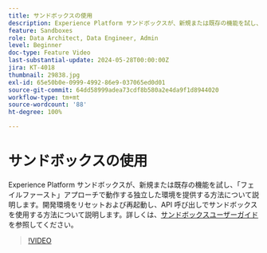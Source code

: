 ```yaml
---
title: サンドボックスの使用
description: Experience Platform サンドボックスが、新規または既存の機能を試し、フェイルファーストアプローチで動作する独立した環境を提供する方法について説明します。開発環境をリセットおよび再起動し、API 呼び出しでサンドボックスを使用する方法について説明します。
feature: Sandboxes
role: Data Architect, Data Engineer, Admin
level: Beginner
doc-type: Feature Video
last-substantial-update: 2024-05-28T00:00:00Z
jira: KT-4018
thumbnail: 29838.jpg
exl-id: 65e50b0e-0999-4992-86e9-037065ed0d01
source-git-commit: 64dd58999adea73cdf8b580a2e4da9f1d8944020
workflow-type: tm+mt
source-wordcount: '88'
ht-degree: 100%

---
```


# サンドボックスの使用

Experience Platform サンドボックスが、新規または既存の機能を試し、「フェイルファースト」アプローチで動作する独立した環境を提供する方法について説明します。開発環境をリセットおよび再起動し、API 呼び出しでサンドボックスを使用する方法について説明します。詳しくは、[サンドボックスユーザーガイド](https://experienceleague.adobe.com/docs/experience-platform/sandbox/home.html?lang=ja)を参照してください。

>[!VIDEO](https://video.tv.adobe.com/v/29838/?learn=on&enablevpops)


